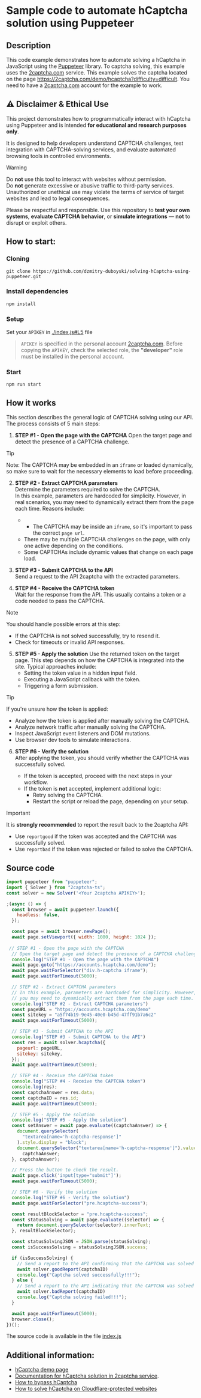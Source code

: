 # Sample code to automate hCaptcha solution using Puppeteer

## Description

This code example demonstrates how to automate solving a hCaptcha in JavaScript using the [Puppeteer](https://pptr.dev/) library. To captcha solving, this example uses the [2captcha.com](https://2captcha.com/?from=16653706) service. This example solves the captcha located on the page https://2captcha.com/demo/hcaptcha?difficulty=difficult. You need to have a [2captcha.com](https://2captcha.com/?from=16653706) account for the example to work.

## ⚠️ Disclaimer & Ethical Use

This project demonstrates how to programmatically interact with hCaptcha using Puppeteer and is intended **for educational and research purposes only**.

It is designed to help developers understand CAPTCHA challenges, test integration with CAPTCHA-solving services, and evaluate automated browsing tools in controlled environments.

> [!WARNING]  
> Do **not** use this tool to interact with websites without permission.  
> Do **not** generate excessive or abusive traffic to third-party services.  
> Unauthorized or unethical use may violate the terms of service of target websites and lead to legal consequences.

Please be respectful and responsible. Use this repository to **test your own systems**, **evaluate CAPTCHA behavior**, or **simulate integrations** — **not** to disrupt or exploit others.

## How to start:

### Cloning

`git clone https://github.com/dzmitry-duboyski/solving-hCaptcha-using-puppeteer.git`

### Install dependencies

`npm install`

### Setup

Set your `APIKEY` in [./index.js#L5](./index.js#L5) file

> `APIKEY` is specified in the personal account [2captcha.com](https://2captcha.com/?from=16653706). Before copying the `APIKEY`, check the selected role, the **"developer"** role must be installed in the personal account.

### Start

`npm run start`

<!-- Demonstration - GIF -->

## How it works

This section describes the general logic of CAPTCHA solving using our API. The process consists of 5 main steps:

1. **STEP #1 - Open the page with the CAPTCHA**
   Open the target page and detect the presence of a CAPTCHA challenge.  
> [!TIP]
> Note: The CAPTCHA may be embedded in an `iframe` or loaded dynamically, so make sure to wait for the necessary elements to load before proceeding.

2. **STEP #2 - Extract CAPTCHA parameters**  
   Determine the parameters required to solve the CAPTCHA.  
   In this example, parameters are hardcoded for simplicity. However, in real scenarios, you may need to dynamically extract them from the page each time. Reasons include:
   - - The CAPTCHA may be inside an `iframe`, so it's important to pass the correct `page url`.
   - There may be multiple CAPTCHA challenges on the page, with only one active depending on the conditions.
   - Some CAPTCHAs include dynamic  values that change on each page load.

3. **STEP #3 - Submit CAPTCHA to the API**  
   Send a request to the API 2captcha with the extracted parameters.

4. **STEP #4 - Receive the CAPTCHA token**  
   Wait for the response from the API. This usually contains a token or a code needed to pass the CAPTCHA.  

> [!NOTE] 
> You should handle possible errors at this step:  
> - If the CAPTCHA is not solved successfully, try to resend it.  
> - Check for timeouts or invalid API responses.

5. **STEP #5 - Apply the solution**
   Use the returned token on the target page.
   This step depends on how the CAPTCHA is integrated into the site. Typical approaches include:
   - Setting the token value in a hidden input field.
   - Executing a JavaScript callback with the token.
   - Triggering a form submission.

> [!TIP]
> If you're unsure how the token is applied:
> - Analyze how the token is applied after manually solving the CAPTCHA.
> - Analyze network traffic after manually solving the CAPTCHA.
> - Inspect JavaScript event listeners and DOM mutations.
> - Use browser dev tools to simulate interactions.

6. **STEP #6 - Verify the solution**  
   After applying the token, you should verify whether the CAPTCHA was successfully solved.

   - If the token is accepted, proceed with the next steps in your workflow.
   - If the token is **not** accepted, implement additional logic:
     - Retry solving the CAPTCHA.
     - Restart the script or reload the page, depending on your setup.

> [!IMPORTANT]  
> It is **strongly recommended** to report the result back to the 2captcha API:  
> - Use `reportgood` if the token was accepted and the CAPTCHA was successfully solved.  
> - Use `reportbad` if the token was rejected or failed to solve the CAPTCHA.

## Source code

```js
import puppeteer from "puppeteer";
import { Solver } from "2captcha-ts";
const solver = new Solver('<Your 2captcha APIKEY>');

;(async () => {
  const browser = await puppeteer.launch({
    headless: false,
  });

  const page = await browser.newPage();
  await page.setViewport({ width: 1080, height: 1024 });
    
 // STEP #1 - Open the page with the CAPTCHA
  // Open the target page and detect the presence of a CAPTCHA challenge.
  console.log("STEP #1 - Open the page with the CAPTCHA")
  await page.goto("https://accounts.hcaptcha.com/demo");
  await page.waitForSelector("div.h-captcha iframe");
  await page.waitForTimeout(5000);

  // STEP #2 - Extract CAPTCHA parameters
  // In this example, parameters are hardcoded for simplicity. However, in real scenarios,
  // you may need to dynamically extract them from the page each time.
  console.log("STEP #2 - Extract CAPTCHA parameters")
  const pageURL = "https://accounts.hcaptcha.com/demo"
  const sitekey = "a5f74b19-9e45-40e0-b45d-47ff91b7a6c2"
  await page.waitForTimeout(5000);

  // STEP #3 - Submit CAPTCHA to the API
  console.log("STEP #3 - Submit CAPTCHA to the API")
  const res = await solver.hcaptcha({
    pageurl: pageURL,
    sitekey: sitekey,
  });
  await page.waitForTimeout(5000);

  // STEP #4 - Receive the CAPTCHA token
  console.log("STEP #4 - Receive the CAPTCHA token")
  console.log(res);
  const captchaAnswer = res.data;
  const captchaID = res.id;
  await page.waitForTimeout(5000);

  // STEP #5 - Apply the solution
  console.log("STEP #5 - Apply the solution")
  const setAnswer = await page.evaluate((captchaAnswer) => {
    document.querySelector(
      "textarea[name='h-captcha-response']"
    ).style.display = "block";
    document.querySelector("textarea[name='h-captcha-response']").value =
      captchaAnswer;
  }, captchaAnswer);

  // Press the button to check the result.
  await page.click('input[type="submit"]');
  await page.waitForTimeout(5000);

  // STEP #6 - Verify the solution
  console.log("STEP #6 - Verify the solution")
  await page.waitForSelector("pre.hcaptcha-success");

  const resultBlockSelector = "pre.hcaptcha-success";
  const statusSolving = await page.evaluate((selector) => {
    return document.querySelector(selector).innerText;
  }, resultBlockSelector);

  const statusSolvingJSON = JSON.parse(statusSolving);
  const isSuccessSolving = statusSolvingJSON.success;

  if (isSuccessSolving) {
    // Send a report to the API confirming that the CAPTCHA was solved correctly
    await solver.goodReport(captchaID)
    console.log("Captcha solved successfully!!!");
  } else {
    // Send a report to the API indicating that the CAPTCHA was solved incorrectly
    await solver.badReport(captchaID)
    console.log("Captcha solving failed!!!");
  }

  await page.waitForTimeout(5000);
  browser.close();
})();
```

The source code is available in the file [index.js](/index.js)

## Additional information:

- [hCaptcha demo page](https://accounts.hcaptcha.com/demo)
- [Documentation for hCaptcha solution in 2captcha service](https://2captcha.com/2captcha-api#solving_hcaptcha?from=16653706).
- [How to bypass hCaptcha](https://2captcha.com/p/hcaptcha/?from=16653706)
- [How to solve hCaptcha on Cloudflare-protected websites](https://2captcha.com/blog/hcaptcha-cloudflare-en?from=16653706)
